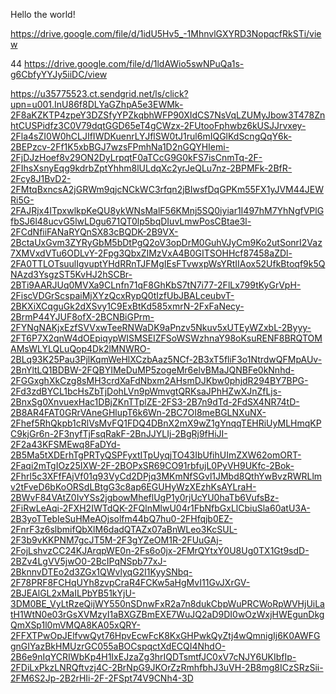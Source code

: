 Hello the world!

https://drive.google.com/file/d/1idU5Hv5_-1MhnvlGXYRD3NopqcfRkSTi/view

44 https://drive.google.com/file/d/1ldAWio5swNPuQa1s-g6CbfyYYJy5iiDC/view

https://u35775523.ct.sendgrid.net/ls/click?upn=u001.InU86f8DLYaGZhpA5e3EWMk-2F8aKZKTP4zpeY3DZSfyYPZkqbhWFP90XIdCS7NsVqLZUMyJbow3T478ZnhtCUSPidfz3C0V79dqtGGD65eT4gCWzx-2FUtooFphwbz6kUSJJrvxey-2Fla4sZI0W0hCLJIfIWDKuenrLYJflSW0tJ1rul6mIQGlKdScngQqY6k-2BEPzcv-2Ff1K5xbBGJ7wzsFPmhNa1D2nGQYHIemi-2FjDJzHoef8v29ON2DyLrpqtF0aTCcG9G0kFS7isCnmTq-2F-2FIhsXsnyEqg9kdrbZptYhhm8lULdqXc2yrJeQLu7nz-2BPMFk-2BfR-2Fcy8J1BvD2-2FMtqBxncsA2jGRWm9qjcNCkWC3rfqn2jBIwsfDqGPKm55FX1yJVM44JEWRi5G-2FAJRjx4ITpxwlkpKeQU8ykWNsMalF56KMnj5SQ0iyiar1I497hM7YhNgfVPlGfbSJ6l48ucvG5lwLDgu671QT0lp5bqDIuvLmwPosCBtae3l-2FCdNfiiFANaRYQnSX83cBQDK-2B9VX-2BctaUxGvm3ZYRyGbM5bDtPgQ2oV3opDrM0GuhVJyCm9Ko2utSonrI2Vaz7XMVxdVTu6ODLvY-2Fpg3QbxZIMzVxA4B0GITSOHHcf87458aZDl-2FA0TTLOTsuulIgvuptYHdRRnTJFMgIEsFTvwxpWsYRtIIAox52UfkBtoqf9k5QNAzd3YsgzST5KvHJ2hSCBr-2BTi9AARJUq0MVXa9CLnfn71qF8GhKbS7tN7i77-2FlLx799tKyGrVpH-2FiscVDGrScspaiMjXYzQcxRypQ0tIzfUbJBALceubvT-2BKXiXCqguGk2dXSvy1C9ExBtKd585xmrN-2FxFaNecy-2BrmP44YJUF8ofX-2BCNBiGPrm-2FYNgNAKjxEzfSVVxwTeeRNWaDK9aPnzv5Nkuv5xUTEyWZxbL-2Byyy-2FT6P7X2qnW4dOEpiqypWISMSEIZFSoWSWzhnaY98oKsuRENF8BRQTOMAMsWLYLQLuQop4Dk2lMNWRO-2BLq93K25Pau3PjlKqmWeHlXCzbAaz5NCf-2B3xT5fliF3o1NtrdwQFMpAUv-2BnYltLQ1BDBW-2FQBYIMeDuMP5zogeMr6elvBMaJQNBFe0kNnhd-2FGGxghXkCzg8sMH3crdXaFdNbxm2AHsmDJKbw0phjdR294BY7BPG-2Fd3zdBYCL1bcHsZbTjDohLVn9pWmvgtQRKsaJPhHZwXJnZfLjs-2BnxSg0XnvuexHac1DBjZKnTTplZE-2FS3-2B7n9dTd-2FdSX4NR74tD-2B8AR4FAT0GRrVAneGHlupT6k6Wn-2BC7OI8meBGLNXuNX-2Fhef5RhQkpb1cRlVsMvFQ1FDQ4DBnX2mX9wZ1gYnqqTEHRiUyMLHmqKPC9kjGr6n-2F3nyfTjFsqRakF-2BnJJYLIj-2BgRj9fHiJI-2F2a43KFSMEwq8FaDYd-2B5Ma5tXDErhTgPRTyQSPFyxtITpUyqjTO43IbUfihUImZXW62omORT-2Faqi2mTgIOz25IXW-2F-2BOPxSR69CO91rbfujL0PyVH9UKfc-2Bok-2Fhrl5c3XFfFAjVf01q93VyCd2DPjq3MKmNfSGvl1JMbd8QthYwBvzRWRLlmv2tFveD6bKoORSdLBtgG3c8ap6EGUHyWzXEzhKsAYLraH-2BWvF84VAtZ0IvYSs2jgbowMheflUgP1y0rjUcYU0haTb6VufsBz-2FiRwLeAqi-2FXH2IWTdQK-2FQlnMlwU04r1FbNfbGxLlCbiuSla60atU3A-2B3yoTTebIeSuHMeAOjsolfm44bQ7hu0-2FHfqjb0EZ-2FnrF3z6slbmifQbXlM6dadQTAZx07aBnWLeo3KcSUL-2F3b9vKKPNM7gcJT5M-2F3gYZeOM1R-2FUuGAj-2FojLshvzCC24KJArqpWE0n-2Fs6o0jx-2FMrQYtxY0U8Ug0TX1Gt9sdD-2BZv4LgVV5jwO0-2BcIPqNSpb77xJ-2BknnvDTEo2d3ZGx1QWvlyqG2I1KyySNbq-2F78PRF8FCHqUYh8zvpCraR4FCKw5aHgMvI11GvJXrGV-2BJEAlGL2xMaILPbYB51kYjU-3DM0BE_VyLtRzeQijWY550nSDnwFxR2a7n8dukCbpWuPRCWoRpWVHjUiLatH1WtN0e03rGsXVMzyI1aBXGZBmEXE7WuJQ2aD9DI0wOzWxjHWEgunDkgQmXSp1l0mVMQA8KA05xQRY-2FFXTPwOpJElfvwQyt76HpvEcwFcK8KxGHPwkQyZtj4wQmnigIj6K0AWFGgnGIYazBkHMUzrGC055aBOCspqctXdECQI4NhdO-2B6e9nIqYCRIWbKp4H1IxEJzaZg3hrIQDTsmtfJC0xV7cNJY6UKIbfIp-2FDiLxPkzLNRQftvzj4C-2BrNpG9JKOrZzRmhfbhJ3uVH-2B8mg8ICzSRzSii-2FM6S2Jp-2B2rHIi-2F-2FSpt74V9CNh4-3D
